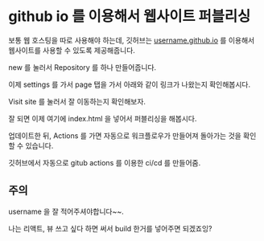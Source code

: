 # github io 를 이용해서 웹사이트 퍼블리싱

보통 웹 호스팅을 따로 사용해야 하는데, 깃허브는 [username.github.io](http://username.github.io) 를 이용해서 웹사이트를 사용할 수 있도록 제공해줍니다.

new 를 눌러서 Repository 를 하나 만들어줍니다.

이제 settings 를 가서 page 탭을 가서 아래와 같이 링크가 나왔는지 확인해봅시다.

Visit site 를 눌러서 잘 이동하는지 확인해보자.

잘 되면 이제 여기에 index.html 을 넣어서 퍼블리싱을 해봅시다.

업데이트한 뒤, Actions 를 가면 자동으로 워크플로우가 만들어져 돌아가는 것을 확인할 수 있습니다.

깃허브에서 자동으로 gitub actions 를 이용한 ci/cd 를 만들어줌.

## 주의

username 을 잘 적어주셔야합니다~~.

나는 리액트, 뷰 쓰고 싶다 하면 써서 build 한거를 넣어주면 되겠죠잉?